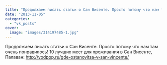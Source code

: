 ```yaml
---
title: "Продолжаем писать статьи о Сан Висенте. Просто потому что нам там очень понравилось! 10 лучших мест..."
date: "2013-11-05"
categories: 
  - "vk_posts"
cover:
  image: "images/314197485-1.jpg"
---
```


Продолжаем писать статьи о Сан Висенте. Просто потому что нам там очень понравилось! 10 лучших мест для проживания в Сан Висенте, Палаван: http://vodpop.ru/gde-ostanovitsa-v-san-vincente/
